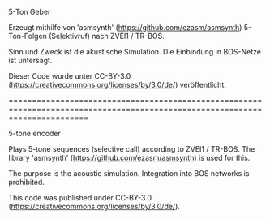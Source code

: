  5-Ton Geber
 
 Erzeugt mithilfe von 'asmsynth' (https://github.com/ezasm/asmsynth) 5-Ton-Folgen (Selektivruf) nach ZVEI1 / TR-BOS.
 
 Sinn und Zweck ist die akustische Simulation. Die Einbindung in BOS-Netze ist untersagt.

     
 Dieser Code wurde unter CC-BY-3.0 (https://creativecommons.org/licenses/by/3.0/de/) veröffentlicht.



=============================================================================================================================


5-tone encoder

Plays 5-tone sequences (selective call) according to ZVEI1 / TR-BOS. The library 'asmsynth' (https://github.com/ezasm/asmsynth) is used for this.

The purpose is the acoustic simulation. Integration into BOS networks is prohibited.

This code was published under CC-BY-3.0 (https://creativecommons.org/licenses/by/3.0/de/).
